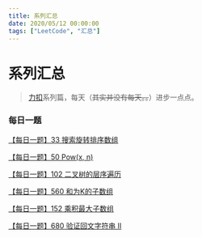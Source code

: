 ```yaml
---
title: 系列汇总
date: 2020/05/12 00:00:00
tags: ["LeetCode", "汇总"]
---
```


# 系列汇总

<ClientOnly>
  <display-bar :displayData="$frontmatter"></display-bar>
</ClientOnly>

> [力扣](https://leetcode-cn.com/)系列篇，每天（~~其实并没有每天。。~~）进步一点点。

### 每日一题

<a href="/blog/leetcode/js/exercises-33.html" target="_blank">【每日一题】33 搜索旋转排序数组</a>

<a href="/blog/leetcode/js/exercises-50.html" target="_blank">【每日一题】50 Pow(x, n)</a>

<a href="/blog/leetcode/js/exercises-102.html" target="_blank">【每日一题】102 二叉树的层序遍历</a>

<a href="/blog/leetcode/js/exercises-560.html" target="_blank">【每日一题】560 和为K的子数组</a>

<a href="/blog/leetcode/js/exercises-152.html" target="_blank">【每日一题】152 乘积最大子数组</a>

<a href="/blog/leetcode/js/exercises-680.html" target="_blank">【每日一题】680 验证回文字符串 Ⅱ</a>

